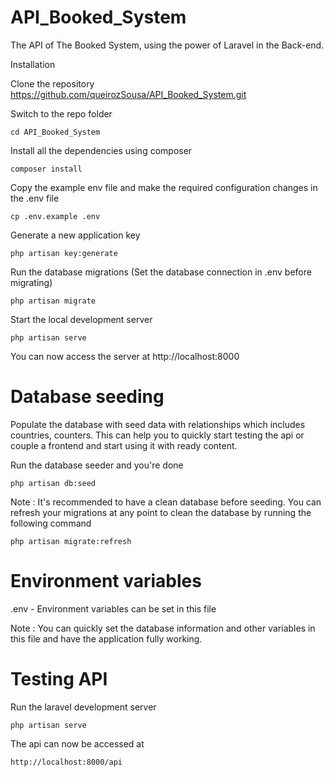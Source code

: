 # API_Booked_System
 The API of The Booked System, using the power of Laravel in the Back-end.
 
 Installation
 
Clone the repository
 https://github.com/queirozSousa/API_Booked_System.git
 
Switch to the repo folder

    cd API_Booked_System
 
Install all the dependencies using composer

    composer install
    
Copy the example env file and make the required configuration changes in the .env file

    cp .env.example .env
    
Generate a new application key

    php artisan key:generate
    
Run the database migrations (Set the database connection in .env before migrating)

    php artisan migrate
    
Start the local development server

    php artisan serve
    
You can now access the server at http://localhost:8000

# Database seeding

Populate the database with seed data with relationships which includes countries, counters. This can help you to quickly start testing the api or couple a frontend and start using it with ready content.

Run the database seeder and you're done

    php artisan db:seed 
    
Note : It's recommended to have a clean database before seeding. You can refresh your migrations at any point to clean the database by running the following command

    php artisan migrate:refresh
    
# Environment variables

 .env - Environment variables can be set in this file
    
 Note : You can quickly set the database information and other variables in this file and have the application fully working.
 
 # Testing API
 
 Run the laravel development server
    
    php artisan serve
    
 The api can now be accessed at
 
    http://localhost:8000/api
    
 
 
 
